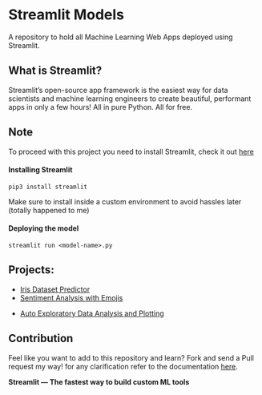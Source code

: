 # Streamlit Models
A repository to hold all Machine Learning Web Apps deployed using Streamlit.

## What is Streamlit?
Streamlit’s open-source app framework is the easiest way for data scientists and machine learning engineers to create beautiful, performant apps in only a few hours!  All in pure Python. All for free.

## Note
To proceed with this project you need to install Streamlit, check it out [here](https://www.streamlit.io/)

#### Installing Streamlit
```
pip3 install streamlit
```
Make sure to install inside a custom environment to avoid hassles later (totally happened to me)

#### Deploying the model
```
streamlit run <model-name>.py
```

## Projects:
* [Iris Dataset Predictor](./Models/IrisPredictor.py)
* [Sentiment Analysis with Emojis](./Models/SentimentEmoji.py)
- [Auto Exploratory Data Analysis and Plotting](./Models/AutoEDA-Plots.py)

## Contribution
Feel like you want to add to this repository and learn? Fork and send a Pull request my way! for any clarification refer to the documentation [here](https://help.github.com/en/github/collaborating-with-issues-and-pull-requests/about-pull-requests).

**Streamlit — The fastest way to build custom ML tools**
